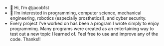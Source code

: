 - 👋 Hi, I’m @jacob1st
- 👀 I’m interested in programming, computer science, mechanical engineering, robotics (especially prosthetics!), and cyber security.
- Every project I've worked on has been a program I wrote simply to enjoy programming. Many programs were created as an entertaining way to test out a new topic I learned of. Feel free to use and improve any of the code. Thanks!!

<!---
jacob1st/jacob1st is a ✨ special ✨ repository because its `README.md` (this file) appears on your GitHub profile.
You can click the Preview link to take a look at your changes.
--->
